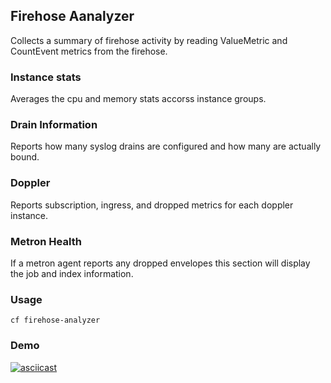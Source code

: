 ## Firehose Aanalyzer

Collects a summary of firehose activity by reading ValueMetric and CountEvent metrics from the firehose.

### Instance stats

Averages the cpu and memory stats accorss instance groups.

### Drain Information

Reports how many syslog drains are configured and how many are actually bound.

### Doppler 

Reports subscription, ingress, and dropped metrics for each doppler instance.

### Metron Health
If a metron agent reports any dropped envelopes this section will display the job and index information.

### Usage

```
cf firehose-analyzer
```

### Demo

[![asciicast](https://asciinema.org/a/214731.svg)](https://asciinema.org/a/214731)